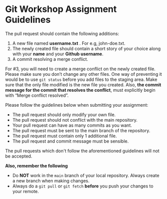 # Git Workshop Assignment Guidelines
The pull request should contain the following additions:

1. A new file named **username.txt** . For e.g, john-doe.txt. 
2. The newly created file should contain a short story of your choice along with your **name** and your **Github username**. 
3. A commit resolving a merge conflict. 

For #3, you will need to create a merge conflict on the newly created file. Please make sure you don’t change any other files. One way of preventing it would be to use `git status` before you add files to the staging area. Make sure that the only file modified is the new file you created. Also, **the commit message for the commit that resolves the conflict**, must explicitly begin with “Merge conflict resolved”. 

Please follow the guidelines below when submitting your assignment:
* The pull request should only modify your own file. 
* The pull request should not conflict with the main repository. 
* Your pull request can have as many commits as you want.
* The pull request must be sent to the main branch of the repository. 
* The pull request must contain only 1 additional file. 
* The pull request and commit message must be sensible.

The pull requests which don't follow the aforementioned guidelines will not be accepted.

**Also, remember the following**

* Do **NOT** work in the `main` branch of your local repository. Always create a new branch when making changes.
* Always do a `git pull` or `git fetch` **before** you push your changes to your remote.

